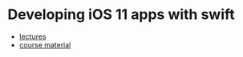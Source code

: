 # Developing iOS 11 apps with swift

- [lectures](https://www.youtube.com/playlist?list=PLZtDv7X9m54O8Mfq-6aOwUIPukOTbUp4Q)
- [course material](https://itunes.apple.com/us/course/developing-ios-11-apps-with-swift/id1309275316)
